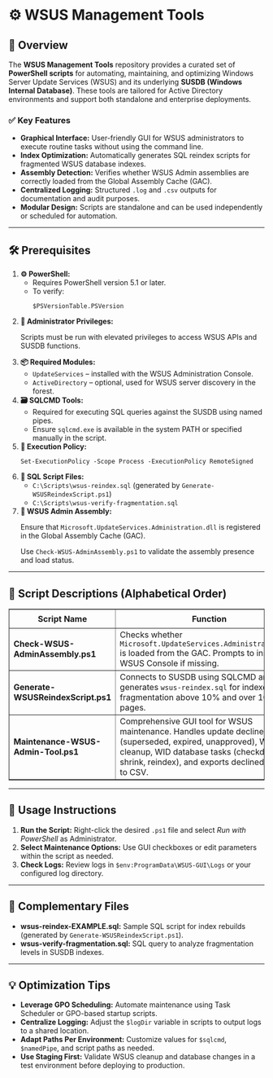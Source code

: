 <div>
  <h1>⚙️ WSUS Management Tools</h1>

  <h2>📝 Overview</h2>
  <p>
    The <strong>WSUS Management Tools</strong> repository provides a curated set of <strong>PowerShell scripts</strong> for automating, maintaining, and optimizing Windows Server Update Services (WSUS) and its underlying <strong>SUSDB (Windows Internal Database)</strong>. 
    These tools are tailored for Active Directory environments and support both standalone and enterprise deployments.
  </p>

  <h3>✅ Key Features</h3>
  <ul>
    <li><strong>Graphical Interface:</strong> User-friendly GUI for WSUS administrators to execute routine tasks without using the command line.</li>
    <li><strong>Index Optimization:</strong> Automatically generates SQL reindex scripts for fragmented WSUS database indexes.</li>
    <li><strong>Assembly Detection:</strong> Verifies whether WSUS Admin assemblies are correctly loaded from the Global Assembly Cache (GAC).</li>
    <li><strong>Centralized Logging:</strong> Structured <code>.log</code> and <code>.csv</code> outputs for documentation and audit purposes.</li>
    <li><strong>Modular Design:</strong> Scripts are standalone and can be used independently or scheduled for automation.</li>
  </ul>

  <hr />

  <h2>🛠️ Prerequisites</h2>
  <ol>
    <li>
      <strong>⚙️ PowerShell:</strong>
      <ul>
        <li>Requires PowerShell version 5.1 or later.</li>
        <li>To verify:
          <pre><code>$PSVersionTable.PSVersion</code></pre>
        </li>
      </ul>
    </li>
    <li>
      <strong>🔑 Administrator Privileges:</strong>
      <p>Scripts must be run with elevated privileges to access WSUS APIs and SUSDB functions.</p>
    </li>
    <li>
      <strong>📦 Required Modules:</strong>
      <ul>
        <li><code>UpdateServices</code> – installed with the WSUS Administration Console.</li>
        <li><code>ActiveDirectory</code> – optional, used for WSUS server discovery in the forest.</li>
      </ul>
    </li>
    <li>
      <strong>🗃 SQLCMD Tools:</strong>
      <ul>
        <li>Required for executing SQL queries against the SUSDB using named pipes.</li>
        <li>Ensure <code>sqlcmd.exe</code> is available in the system PATH or specified manually in the script.</li>
      </ul>
    </li>
    <li>
      <strong>🔧 Execution Policy:</strong>
      <pre><code>Set-ExecutionPolicy -Scope Process -ExecutionPolicy RemoteSigned</code></pre>
    </li>
    <li>
      <strong>📂 SQL Script Files:</strong>
      <ul>
        <li><code>C:\Scripts\wsus-reindex.sql</code> (generated by <code>Generate-WSUSReindexScript.ps1</code>)</li>
        <li><code>C:\Scripts\wsus-verify-fragmentation.sql</code></li>
      </ul>
    </li>
    <li>
      <strong>🧩 WSUS Admin Assembly:</strong>
      <p>Ensure that <code>Microsoft.UpdateServices.Administration.dll</code> is registered in the Global Assembly Cache (GAC).</p>
      <p>Use <code>Check-WSUS-AdminAssembly.ps1</code> to validate the assembly presence and load status.</p>
    </li>
  </ol>

  <hr />

  <h2>📜 Script Descriptions (Alphabetical Order)</h2>
  <table border="1" style="border-collapse: collapse; width: 100%;">
    <thead>
      <tr>
        <th style="padding: 8px;">Script Name</th>
        <th style="padding: 8px;">Function</th>
      </tr>
    </thead>
    <tbody>
      <tr>
        <td><strong>Check-WSUS-AdminAssembly.ps1</strong></td>
        <td>Checks whether <code>Microsoft.UpdateServices.Administration.dll</code> is loaded from the GAC. Prompts to install WSUS Console if missing.</td>
      </tr>
      <tr>
        <td><strong>Generate-WSUSReindexScript.ps1</strong></td>
        <td>Connects to SUSDB using SQLCMD and generates <code>wsus-reindex.sql</code> for indexes with fragmentation above 10% and over 100 pages.</td>
      </tr>
      <tr>
        <td><strong>Maintenance-WSUS-Admin-Tool.ps1</strong></td>
        <td>Comprehensive GUI tool for WSUS maintenance. Handles update declines (superseded, expired, unapproved), WSUS cleanup, WID database tasks (checkdb, shrink, reindex), and exports declined updates to CSV.</td>
      </tr>
    </tbody>
  </table>

  <hr />

  <h2>🚀 Usage Instructions</h2>
  <ol>
    <li><strong>Run the Script:</strong> Right-click the desired <code>.ps1</code> file and select <em>Run with PowerShell</em> as Administrator.</li>
    <li><strong>Select Maintenance Options:</strong> Use GUI checkboxes or edit parameters within the script as needed.</li>
    <li><strong>Check Logs:</strong> Review logs in <code>$env:ProgramData\WSUS-GUI\Logs</code> or your configured log directory.</li>
  </ol>

  <hr />

  <h2>📁 Complementary Files</h2>
  <ul>
    <li><strong>wsus-reindex-EXAMPLE.sql:</strong> Sample SQL script for index rebuilds (generated by <code>Generate-WSUSReindexScript.ps1</code>).</li>
    <li><strong>wsus-verify-fragmentation.sql:</strong> SQL query to analyze fragmentation levels in SUSDB indexes.</li>
  </ul>

  <hr />

  <h2>💡 Optimization Tips</h2>
  <ul>
    <li><strong>Leverage GPO Scheduling:</strong> Automate maintenance using Task Scheduler or GPO-based startup scripts.</li>
    <li><strong>Centralize Logging:</strong> Adjust the <code>$logDir</code> variable in scripts to output logs to a shared location.</li>
    <li><strong>Adapt Paths Per Environment:</strong> Customize values for <code>$sqlcmd</code>, <code>$namedPipe</code>, and script paths as needed.</li>
    <li><strong>Use Staging First:</strong> Validate WSUS cleanup and database changes in a test environment before deploying to production.</li>
  </ul>
</div>
